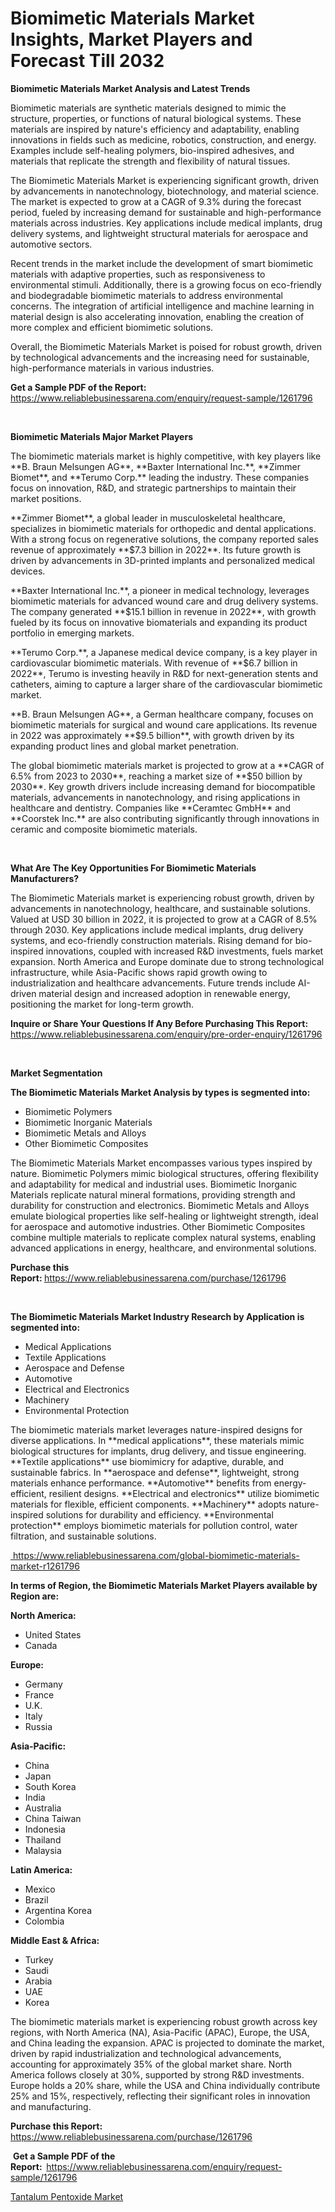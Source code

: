 <p><h1>Biomimetic Materials Market Insights, Market Players and Forecast Till 2032</h1></p><p><strong>Biomimetic Materials Market Analysis and Latest Trends</strong></p>
<p><p>Biomimetic materials are synthetic materials designed to mimic the structure, properties, or functions of natural biological systems. These materials are inspired by nature's efficiency and adaptability, enabling innovations in fields such as medicine, robotics, construction, and energy. Examples include self-healing polymers, bio-inspired adhesives, and materials that replicate the strength and flexibility of natural tissues.</p><p>The Biomimetic Materials Market is experiencing significant growth, driven by advancements in nanotechnology, biotechnology, and material science. The market is expected to grow at a CAGR of 9.3% during the forecast period, fueled by increasing demand for sustainable and high-performance materials across industries. Key applications include medical implants, drug delivery systems, and lightweight structural materials for aerospace and automotive sectors.</p><p>Recent trends in the market include the development of smart biomimetic materials with adaptive properties, such as responsiveness to environmental stimuli. Additionally, there is a growing focus on eco-friendly and biodegradable biomimetic materials to address environmental concerns. The integration of artificial intelligence and machine learning in material design is also accelerating innovation, enabling the creation of more complex and efficient biomimetic solutions.</p><p>Overall, the Biomimetic Materials Market is poised for robust growth, driven by technological advancements and the increasing need for sustainable, high-performance materials in various industries.</p></p>
<p><strong>Get a Sample PDF of the Report:&nbsp;</strong> <a href="https://www.reliablebusinessarena.com/enquiry/request-sample/1261796?utm_campaign=2239&utm_medium=2&utm_source=Github&utm_content=ia&utm_term=26012025&utm_id=biomimetic-materials">https://www.reliablebusinessarena.com/enquiry/request-sample/1261796</a></p>
<p>&nbsp;</p>
<p><strong>Biomimetic Materials Major Market Players</strong></p>
<p><p>The biomimetic materials market is highly competitive, with key players like **B. Braun Melsungen AG**, **Baxter International Inc.**, **Zimmer Biomet**, and **Terumo Corp.** leading the industry. These companies focus on innovation, R&D, and strategic partnerships to maintain their market positions.</p><p>**Zimmer Biomet**, a global leader in musculoskeletal healthcare, specializes in biomimetic materials for orthopedic and dental applications. With a strong focus on regenerative solutions, the company reported sales revenue of approximately **$7.3 billion in 2022**. Its future growth is driven by advancements in 3D-printed implants and personalized medical devices.</p><p>**Baxter International Inc.**, a pioneer in medical technology, leverages biomimetic materials for advanced wound care and drug delivery systems. The company generated **$15.1 billion in revenue in 2022**, with growth fueled by its focus on innovative biomaterials and expanding its product portfolio in emerging markets.</p><p>**Terumo Corp.**, a Japanese medical device company, is a key player in cardiovascular biomimetic materials. With revenue of **$6.7 billion in 2022**, Terumo is investing heavily in R&D for next-generation stents and catheters, aiming to capture a larger share of the cardiovascular biomimetic market.</p><p>**B. Braun Melsungen AG**, a German healthcare company, focuses on biomimetic materials for surgical and wound care applications. Its revenue in 2022 was approximately **$9.5 billion**, with growth driven by its expanding product lines and global market penetration.</p><p>The global biomimetic materials market is projected to grow at a **CAGR of 6.5% from 2023 to 2030**, reaching a market size of **$50 billion by 2030**. Key growth drivers include increasing demand for biocompatible materials, advancements in nanotechnology, and rising applications in healthcare and dentistry. Companies like **Ceramtec GmbH** and **Coorstek Inc.** are also contributing significantly through innovations in ceramic and composite biomimetic materials.</p></p>
<p>&nbsp;</p>
<p><strong>What Are The Key Opportunities For Biomimetic Materials Manufacturers?</strong></p>
<p><p>The Biomimetic Materials market is experiencing robust growth, driven by advancements in nanotechnology, healthcare, and sustainable solutions. Valued at USD 30 billion in 2022, it is projected to grow at a CAGR of 8.5% through 2030. Key applications include medical implants, drug delivery systems, and eco-friendly construction materials. Rising demand for bio-inspired innovations, coupled with increased R&D investments, fuels market expansion. North America and Europe dominate due to strong technological infrastructure, while Asia-Pacific shows rapid growth owing to industrialization and healthcare advancements. Future trends include AI-driven material design and increased adoption in renewable energy, positioning the market for long-term growth.</p></p>
<p><strong>Inquire or Share Your Questions If Any Before Purchasing This Report:</strong> <a href="https://www.reliablebusinessarena.com/enquiry/pre-order-enquiry/1261796?utm_campaign=2239&utm_medium=2&utm_source=Github&utm_content=ia&utm_term=26012025&utm_id=biomimetic-materials">https://www.reliablebusinessarena.com/enquiry/pre-order-enquiry/1261796</a></p>
<p>&nbsp;</p>
<p><strong>Market Segmentation</strong></p>
<p><strong>The Biomimetic Materials Market Analysis by types is segmented into:</strong></p>
<p><ul><li>Biomimetic Polymers</li><li>Biomimetic Inorganic Materials</li><li>Biomimetic Metals and Alloys</li><li>Other Biomimetic Composites</li></ul></p>
<p><p>The Biomimetic Materials Market encompasses various types inspired by nature. Biomimetic Polymers mimic biological structures, offering flexibility and adaptability for medical and industrial uses. Biomimetic Inorganic Materials replicate natural mineral formations, providing strength and durability for construction and electronics. Biomimetic Metals and Alloys emulate biological properties like self-healing or lightweight strength, ideal for aerospace and automotive industries. Other Biomimetic Composites combine multiple materials to replicate complex natural systems, enabling advanced applications in energy, healthcare, and environmental solutions.</p></p>
<p><strong>Purchase this Report:&nbsp;</strong><a href="https://www.reliablebusinessarena.com/purchase/1261796?utm_campaign=2239&utm_medium=2&utm_source=Github&utm_content=ia&utm_term=26012025&utm_id=biomimetic-materials">https://www.reliablebusinessarena.com/purchase/1261796</a></p>
<p>&nbsp;</p>
<p><strong>The Biomimetic Materials Market Industry Research by Application is segmented into:</strong></p>
<p><ul><li>Medical Applications</li><li>Textile Applications</li><li>Aerospace and Defense</li><li>Automotive</li><li>Electrical and Electronics</li><li>Machinery</li><li>Environmental Protection</li></ul></p>
<p><p>The biomimetic materials market leverages nature-inspired designs for diverse applications. In **medical applications**, these materials mimic biological structures for implants, drug delivery, and tissue engineering. **Textile applications** use biomimicry for adaptive, durable, and sustainable fabrics. In **aerospace and defense**, lightweight, strong materials enhance performance. **Automotive** benefits from energy-efficient, resilient designs. **Electrical and electronics** utilize biomimetic materials for flexible, efficient components. **Machinery** adopts nature-inspired solutions for durability and efficiency. **Environmental protection** employs biomimetic materials for pollution control, water filtration, and sustainable solutions.</p></p>
<p><a href="https://www.reliablebusinessarena.com/global-biomimetic-materials-market-r1261796?utm_campaign=2239&utm_medium=2&utm_source=Github&utm_content=ia&utm_term=26012025&utm_id=biomimetic-materials">&nbsp;https://www.reliablebusinessarena.com/global-biomimetic-materials-market-r1261796</a></p>
<p><strong>In terms of Region, the Biomimetic Materials Market Players available by Region are:</strong></p>
<p>
    <p> <strong> North America: </strong>
        <ul>
            <li>United States</li>
            <li>Canada</li>
        </ul>
        </p> 
    <p> <strong> Europe: </strong>
        <ul>
            <li>Germany</li>
            <li>France</li>
            <li>U.K.</li>
            <li>Italy</li>
            <li>Russia</li>
        </ul>
        </p> 
    <p> <strong> Asia-Pacific: </strong>
        <ul>
            <li>China</li>
            <li>Japan</li>
            <li>South Korea</li>
            <li>India</li>
            <li>Australia</li>
            <li>China Taiwan</li>
            <li>Indonesia</li>
            <li>Thailand</li>
            <li>Malaysia</li>
        </ul>
        </p> 
    <p> <strong> Latin America: </strong>
        <ul>
            <li>Mexico</li>
            <li>Brazil</li>
            <li>Argentina Korea</li>
            <li>Colombia</li>
        </ul>
        </p> 
    <p> <strong> Middle East & Africa: </strong>
        <ul>
            <li>Turkey</li>
            <li>Saudi</li>
            <li>Arabia</li>
            <li>UAE</li>
            <li>Korea</li>
        </ul>
    </p>
    </p>
<p><p>The biomimetic materials market is experiencing robust growth across key regions, with North America (NA), Asia-Pacific (APAC), Europe, the USA, and China leading the expansion. APAC is projected to dominate the market, driven by rapid industrialization and technological advancements, accounting for approximately 35% of the global market share. North America follows closely at 30%, supported by strong R&D investments. Europe holds a 20% share, while the USA and China individually contribute 25% and 15%, respectively, reflecting their significant roles in innovation and manufacturing.</p></p>
<p><strong>Purchase this Report: </strong><a href="https://www.reliablebusinessarena.com/purchase/1261796?utm_campaign=2239&utm_medium=2&utm_source=Github&utm_content=ia&utm_term=26012025&utm_id=biomimetic-materials">https://www.reliablebusinessarena.com/purchase/1261796</a></p>
<p>&nbsp;<strong>Get a Sample PDF of the Report:&nbsp;&nbsp;</strong><a href="https://www.reliablebusinessarena.com/enquiry/request-sample/1261796?utm_campaign=2239&utm_medium=2&utm_source=Github&utm_content=ia&utm_term=26012025&utm_id=biomimetic-materials">https://www.reliablebusinessarena.com/enquiry/request-sample/1261796</a></p>
<p><strong></strong></p>
<p><p><a href="https://github.com/dingharhouma/Market-Research-Report-List-1/blob/main/tantalum-pentoxide-market.md?utm_campaign=2239&utm_medium=2&utm_source=Github&utm_content=ia&utm_term=26012025&utm_id=biomimetic-materials">Tantalum Pentoxide Market</a></p></p>